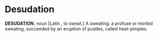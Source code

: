 # Desudation

**DESUDATION**, _noun_ \[Latin , to sweat.\] A sweating; a profuse or morbid sweating, succeeded by an eruption of pustles, called heat-pimples.